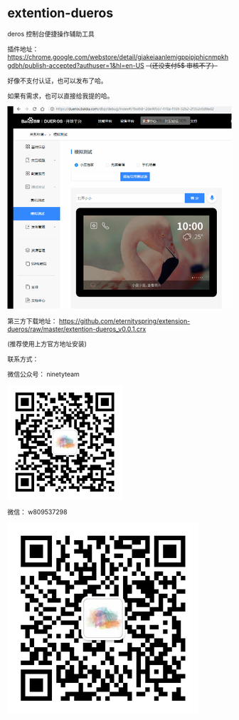 # extention-dueros
deros 控制台便捷操作辅助工具

插件地址：https://chrome.google.com/webstore/detail/giakeiaanlemigppipjphicnmpkhgdbh/publish-accepted?authuser=1&hl=en-US
<del>（还没支付5$ 审核不了）</del>

好像不支付认证，也可以发布了哈。

如果有需求，也可以直接给我提的哈。

!['使用方法'](public/use.gif)  

第三方下载地址： https://github.com/eternityspring/extension-dueros/raw/master/extention-dueros_v0.0.1.crx

(推荐使用上方官方地址安装)


联系方式：

微信公众号： ninetyteam

!['使用方法'](public/qrcode_for_gh_275bb3e156a3_258.7476710a.jpg)  


微信： w809537298

!['微信'](public/wx.jpg)  